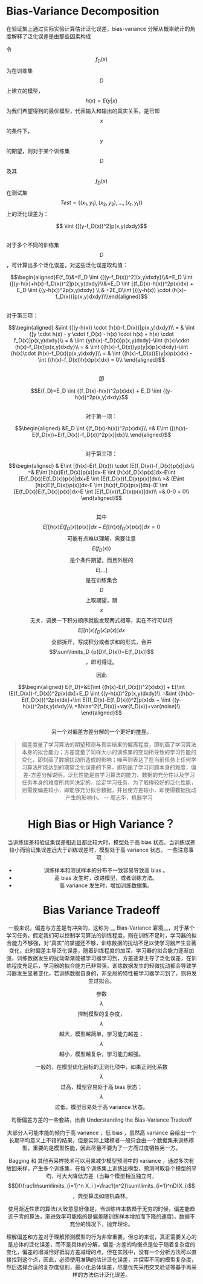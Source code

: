 # Bias-Variance Decomposition

在验证集上通过实际实验计算估计泛化误差，bias-variance 分解从概率统计的角度解释了泛化误差是由那些因素构成

令 $$f_D(x)$$ 为在训练集 $$D$$ 上建立的模型， $$h(x)=E(y|x)$$ 为我们希望得到的最优模型，代表输入和输出的真实关系，是已知 $$x$$ 的条件下，$$y$$ 的期望，则对于某个训练集 $$D$$ 及其 $$f_D(x)$$ 在测试集 $$Test=\{(x_1,y_1),(x_2,y_2),...,(x_t,y_t)\}$$ 上的泛化误差为：

<center>$$ \iint {[(y-f_D(x))^2]p(x,y)dxdy}$$ </center><br/>

对于多个不同的训练集 $$D$$，可计算出多个泛化误差，对这些泛化误差取均值：

<center>$$\begin{aligned}E(f_D)&=E_D \iint {[(y-f_D(x))^2](x,y)dxdy}\\&=E_D \iint {[(y-h(x)+h(x)-f_D(x))^2]p(x,y)dxdy}\\&=E_D \int {(f_D(x)-h(x))^2p(x)dx} + E_D \iint {(y-h(x))^2p(x,y)dxdy} \\ & +2E_D\iint [{(y-h(x)) \cdot  (h(x)-f_D(x))]p(x,y)dxdy}\\\end{aligned}$$ </center><br/>

对于第三项：

<center>$$\begin{aligned}
&\iint {[(y-h(x)) \cdot  (h(x)-f_D(x))]p(x,y)dxdy}\\
= & \iint {[y \cdot h(x) - y \cdot f_D(x) - h(x) \cdot h(x) + h(x) \cdot f_D(x)]p(x,y)dxdy}\\
= & \iint {y(h(x)-f_D(x))p(x,y)dxdy}-\iint {h(x)\cdot (h(x)-f_D(x))p(x,y)dxdy}\\
= & \iint {(h(x)-f_D(x))yp(y|x)p(x)dxdy}-\iint {h(x)\cdot (h(x)-f_D(x))p(x,y)dxdy}\\
= & \int {(h(x)-f_D(x))E(y|x)p(x)dx} - \int {(h(x)-f_D(x))h(x)p(x)dx} = 0\\
\end{aligned}$$<center><br/>

即

<center>$$E(f_D)=E_D \int {(f_D(x)-h(x))^2p(x)dx} + E_D \iint {(y-h(x))^2p(x,y)dxdy}$$ </center><br/>

对于第一项：

<center>$$\begin{aligned}
&E_D \int {(f_D(x)-h(x))^2p(x)dx}\\
=& E\int {[(h(x)-E(f_D(x))+E(f_D(x))-f_D(x))^2p(x)]dx}\\
\end{aligned}$$<center><br/>

对于第三项：

<center>$$\begin{aligned}
& E\int [(h(x)-E(f_D(x))) \cdot (E(f_D(x))-f_D(x))p(x)]dx\\
=& E\int [h(x)E(f_D(x))p(x)]dx-E \int [h(x)f_D(x)p(x)]dx-E\int [E(f_D(x))E(f_D(x))p(x)]dx+E \int [E(f_D(x))f_D(x)p(x)]dx\\
=& (E\int [h(x)E(f_D(x))p(x)]dx-E \int [h(x)f_D(x)p(x)]dx)-(E \int [E(f_D(x))E(f_D(x))p(x)]dx-E \int [E(f_D(x))f_D(x)p(x)]dx)\\
=& 0-0 = 0\\
\end{aligned}$$<center><br/>

其中 $$E\int [h(x)E(f_D(x))p(x)]dx-E\int [h(x)f_D(x)p(x)]dx=0$$ 可能有点难以理解，需要注意 $$E(f_D(x))$$ 是个条件期望，而且外层的 $$E[\dots]$$ 是在训练集合 $$D$$ 上取期望，跟 $$x$$ 无关，调换一下积分顺序就能发现两式相等，实在不行可以将 $$E\int [h(x)f_D(x)p(x)]dx$$ 全部拆开，写成积分或者求和的形式，合并 $$\sum\limits_D {p(D)f_D(x)}=E(f_D(x))$$，即可得证。

因此

<center>$$\begin{aligned}
E(f_D)=&E[\int {(h(x)-E(f_D(x)))^2(x)dx}] + E[\int (E(f_D(x))-f_D(x))^2p(x)dx]+E_D \iint {(y-h(x))^2p(x,y)dxdy}\\
=&\int {(h(x)-E(f_D(x)))^2p(x)dx}+\int E[(f_D(x)-E(f_D(x)))^2]p(x)dx + \iint {(y-h(x))^2p(x,y)dxdy}\\
=&bias^2{f_D(x)}+var{f_D(x)}+var{noise}\\ \end{aligned}$$<center><br/>

另一个对偏差方差分解的一个更好的[推导](https://blog.csdn.net/zhulf0804/article/details/54314683)。

>偏差度量了学习算法的期望预测与真实结果的偏离程度，即刻画了学习算法本身的拟合能力；方差度量了同样大小的训练集的变动所导致的学习性能的变化，即刻画了数据扰动所造成的影响；噪声则表达了在当前任务上任何学习算法所能达到的期望泛化误差的下界，即刻画了学习问题本身的难度，偏差-方差分解说明，泛化性能是由学习算法的能力、数据的充分性以及学习任务本身的难度所共同决定的，给定学习任务，为了取得较好的泛化性能，则需使偏差较小，即能够充分拟合数据，并且使方差较小，即使得数据扰动产生的影响小。 -- 周志华，机器学习

# High Bias or High Variance？

当训练误差和验证集误差相近且都比较大时，模型处于高 bias 状态。当训练误差较小而验证集误差远大于训练误差时，模型处于高 variance 状态。
一些注意事项：

  * 训练样本和测试样本的分布不一致容易导致高 bias 。
  * 高 bias 发生时，改进模型，或者训练方法。
  * 高 variance 发生时，增加训练数据集。

# Bias Variance Tradeoff

一般来说，偏差与方差是有冲突的，这称为 __ Bias-Variance 窘境__，对于某个学习任务，假定我们可以控制学习算法的训练程度，则在训练不足时，学习器的拟合能力不够强，对“真实”的掌握还不够，训练数据的扰动不足以使学习器产生显著变化，此时偏差主导泛化误差，随着训练程度的加深，学习器的拟合能力逐渐加强，训练数据发生的扰动渐渐能被学习器学习到，方差逐渐主导了泛化误差，在训练程度充足后，学习器的拟合能力已非常强，训练数据发生的轻微扰动都会导致学习器发生显著变化，若训练数据自身的，非全局的特性被学习器学习到了，则将发生过拟合。

参数 $$\lambda$$ 控制模型的复杂度，$$\lambda$$ 越大，模型越简单，学习能力越差；$$\lambda$$ 越小，模型越复杂，学习能力越强。

一般的，在模型优化目标的正则化项中，如果正则化系数 $$\lambda$$ 过高，模型容易处于高 bias 状态；$$\lambda$$ 过低，模型容易处于高 variance 状态。

均衡偏差方差的一些套路，出自 Understanding the Bias-Variance Tradeoff

大部分人可能本能的倾向于高 variance ，低 bias ，虽然高 variance 会给出一个长期平均意义上不错的结果，但是实际上建模者一般只会由一个数据集来训练模型，重要的是模型性能，因此尽量不要为了一方而过度牺牲另一方。

Bagging 和 其他再采样技术可以用来减少模型预测中的 variance ，通过多次有放回采样，产生多个训练集，在每个训练集上训练出模型，预测时取各个模型的平均，可大大降低方差（当每个模型相互独立时，$$D(\frac1n\sum\limits_{i=1}^n X_i )=\frac1{n^2}\sum\limits_{i=1}^nD(X_i)$$ ，典型算法如随机森林。

使用渐近性质的算法(大致意思好像是，当训练样本数趋于无穷的时候，偏差能趋近于零的算法，渐进效率可能指的是偏差随训练样本增加而下降的速度)，数据不充分的情况下，抛弃理论。

理解偏差和方差对于理解预测模型的行为非常重要，但总的来说，真正需要关心的是总体的泛化误差，而不是具体的分解，偏差-方差的均衡点是位于随着复杂度的变化，偏差的增减恰好抵消方差减增的点，但在实践中，没有一个分析方法可以直接找到这个点，因此，必须使用准确的估计泛化误差，并探索不同的模型复杂度，然后选择合适的复杂度级别，最小化总体误差，尽量优先采用交叉验证等基于再采样的方法估计泛化误差。
